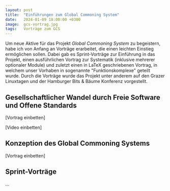 ```yaml
---
layout: post
title:  "Einführungen zum Global Commoning System"
date:   2024-01-09 18:00:00 +0300
image:  gcs-vortrag.jpg
tags:   Vorträge zum GCS
---
```


Um neue Aktive für das Projekt *Global Commoning System* zu begeistern, habe ich von Anfang an Vorträge erarbeitet, die einen leichten Einstieg ermöglichen sollen. Dabei gab es Sprint-Vorträge zur Einführung in das Projekt, einen ausführlichen Vortrag zur Systematik (inklusive mehrerer optionaler Module) und zuletzt einen in LaTeX geschriebenen Vortrag, in welchem unser Vorhaben in sogenannte "Funktionskomplexe" geteilt wurde. Durch die Vorträge wurde das Projekt unter anderem auf den Grazer Linuxtagen und der Hamburger Bits & Bäume Konferenz vorgestellt. 

## Gesellschaftlicher Wandel durch Freie Software und Offene Standards

[Vortrag einbetten]

[Video einbetten]

## Konzeption des Global Commoning Systems

[Vortrag einbetten]

## Sprint-Vorträge 

...
